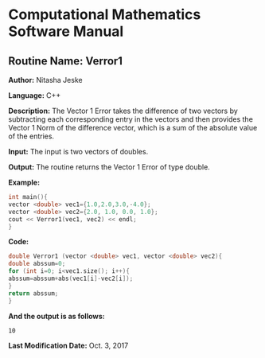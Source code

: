 # Computational Mathematics Software Manual

## **Routine Name:** Verror1

**Author:** Nitasha Jeske

**Language:** C++

**Description:** The Vector 1 Error takes the difference of two vectors by subtracting each corresponding entry in the vectors and then provides the Vector 1 Norm of the difference vector, which is a sum of the absolute value of the entries. 

**Input:**  The input is two vectors of doubles.

**Output:** The routine returns the Vector 1 Error of type double.

**Example:**
```C++
int main(){
vector <double> vec1={1.0,2.0,3.0,-4.0};
vector <double> vec2={2.0, 1.0, 0.0, 1.0};
cout << Verror1(vec1, vec2) << endl;
}
```

**Code:**
```C++
double Verror1 (vector <double> vec1, vector <double> vec2){
double abssum=0;
for (int i=0; i<vec1.size(); i++){
abssum=abssum+abs(vec1[i]-vec2[i]);
}
return abssum;
}
```

**And the output is as follows:**  
```
10
```

**Last Modification Date:**
Oct. 3, 2017
